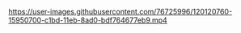 
https://user-images.githubusercontent.com/76725996/120120760-15950700-c1bd-11eb-8ad0-bdf764677eb9.mp4


